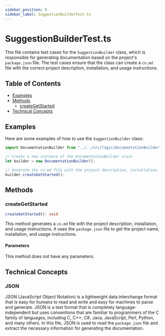 ```yaml
---
sidebar_position: 0
sidebar_label: SuggestionBuilderTest.ts
---
```


# SuggestionBuilderTest.ts

This file contains test cases for the `SuggestionBuilder` class, which is responsible for generating documentation based on the project's `package.json` file. The test cases ensure that the class can create a `cn.md` file with the correct project description, installation, and usage instructions.

## Table of Contents

- [Examples](#examples)
- [Methods](#methods)
  - [createGetStarted](#creategetstarted)
- [Technical Concepts](#technical-concepts)

## Examples

Here are some examples of how to use the `SuggestionBuilder` class:

```typescript
import DocumentationBuilder from "../../src/logic/DocumentationBuilder";

// Create a new instance of the DocumentationBuilder class
let builder = new DocumentationBuilder();

// Generate the cn.md file with the project description, installation, and usage instructions
builder.createGetStarted();
```

## Methods

### createGetStarted

```typescript
createGetStarted(): void
```

This method generates a `cn.md` file with the project description, installation, and usage instructions. It uses the `package.json` file to get the project name, installation, and usage instructions.

#### Parameters

This method does not have any parameters.

## Technical Concepts

### JSON

JSON (JavaScript Object Notation) is a lightweight data interchange format that is easy for humans to read and write and easy for machines to parse and generate. JSON is a text format that is completely language-independent but uses conventions that are familiar to programmers of the C family of languages, including C, C++, C#, Java, JavaScript, Perl, Python, and many others. In this file, JSON is used to read the `package.json` file and extract the necessary information for generating the documentation.